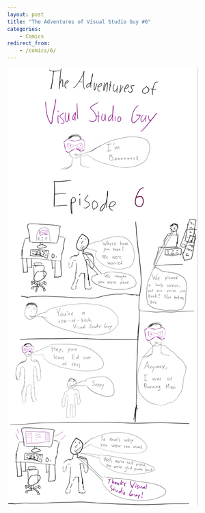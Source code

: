 ```yaml
---
layout: post
title: "The Adventures of Visual Studio Guy #6"
categories:
    - Comics
redirect_from:
    - /comics/6/
---
```


![Visual Studio Guy](/comic_imgs/visual_studio_guy_6.png "I told you guys I was leaving...")
